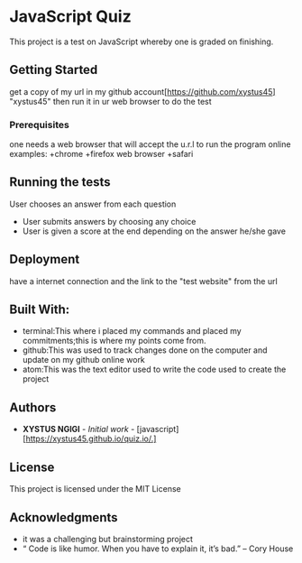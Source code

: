 # JavaScript Quiz

This project is a test on JavaScript whereby one is graded on finishing.

## Getting Started
get a copy of my url in my github account[https://github.com/xystus45] "xystus45" then run it in ur web browser to do the test

### Prerequisites
one needs a web browser that will accept the u.r.l to run the program online
 examples:
   +chrome
   +firefox web browser
   +safari



## Running the tests
User chooses an answer from each question
* User submits answers by choosing any choice
* User is given a score at the end depending on the answer he/she gave


## Deployment

have a internet connection and the link to the "test website" from the url

## Built With:

* terminal:This where i placed my commands and placed my commitments;this is where my points come from.
* github:This was used to track changes done on the computer and update on my github online work
* atom:This was the text editor used to write the code used to create the project


## Authors

* **XYSTUS NGIGI** - *Initial work* - [javascript] [https://xystus45.github.io/quiz.io/.]


## License

This project is licensed under the MIT License

## Acknowledgments

* it was a challenging but brainstorming project
* “ Code is like humor. When you have to explain it, it’s bad.” – Cory House
